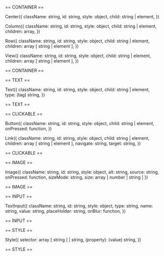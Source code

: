 == CONTAINER ==

  Center({
    className: string,
    id: string,
    style: object,
    child: string | element,
  })

  Column({
    className: string,
    id: string,
    style: object,
    child: string | element,
    children: array,
  })

  Row({
    className: string,
    id: string,
    style: object,
    child: string | element,
    children: array [ string | element ],
  })

  View({
    className: string,
    id: string,
    style: object,
    child: string | element,
    children: array [ string | element ],
  })
  
== CONTAINER ==

== TEXT ==

  Text({
    className: string,
    id: string,
    style: object,
    child: string | element,
    type: (tag) string,
  })

== TEXT ==

== CLICKABLE ==

  Button({
    className: string,
    id: string,
    style: object,
    child: string | element,
    onPressed: function,
  })

  Link({
    className: string,
    id: string,
    style: object,
    child: string | element,
    children: array [ string | element ],
    navigate: string,
    target: string,
  })

== CLICKABLE ==

== IMAGE ==

  Image({
    className: string,
    id: string,
    style: object,
    alt: string,
    source: string,
    onPressed: function,
    sizeMode: string,
    size: array [ number | string ]
  })

== IMAGE ==

== INPUT ==

  TextInput({
    className: string,
    id: string,
    style: object,
    type: string,
    name: string,
    value: string,
    placeHolder: string,
    onBlur: function,
  })

== INPUT ==

== STYLE ==

  Style({
    selector: array [ string ] | string,
    (property): (value) string,
  })

== STYLE ==

